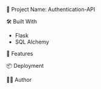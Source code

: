 📘 Project Name: Authentication-API 

🛠️ Built With
- Flask
- SQL Alchemy

🚀 Features

📦 Deployment

👨‍💻 Author
